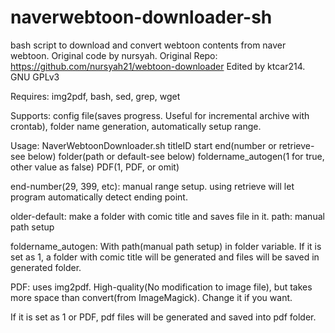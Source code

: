 # naverwebtoon-downloader-sh
bash script to download and convert webtoon contents from naver webtoon.
Original code by nursyah.
Original Repo: https://github.com/nursyah21/webtoon-downloader
Edited by ktcar214.
GNU GPLv3

Requires: img2pdf, bash, sed, grep, wget

Supports: config file(saves progress. Useful for incremental archive with crontab), folder name generation, automatically setup range.

Usage: NaverWebtoonDownloader.sh titleID start end(number or retrieve-see below) folder(path or default-see below) foldername_autogen(1 for true, other value as false) PDF(1, PDF, or omit)

end-number(29, 399, etc): manual range setup. using retrieve will let program automatically detect ending point. 

older-default: make a folder with comic title and saves file in it. path: manual path setup

foldername_autogen: With path(manual path setup) in folder variable. If it is set as 1, a folder with comic title will be generated and files will be saved in generated folder.

PDF: uses img2pdf. High-quality(No modification to image file), but takes more space than convert(from ImageMagick). Change it if you want.

If it is set as 1 or PDF, pdf files will be generated and saved into pdf folder.
